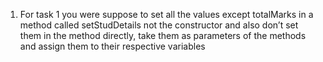 1. For task 1 you were suppose to set all the values except totalMarks in a method called setStudDetails not the constructor and also don’t set them in the method directly, take them as parameters of the methods and assign them to their respective variables
